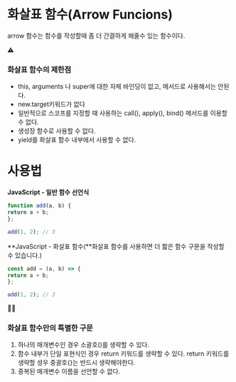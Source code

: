 # 화살표 함수(Arrow Funcions)

arrow 함수는 함수를 작성할때 좀 더 간결하게 해줄수 있는 함수이다.

<aside>
⚠️

### 화살표 함수의 제한점

- this, arguments 나 super에 대한 자체 바인딩이 없고, 메서드로 사용해서는 안된다.
- new.target키워드가 없다
- 일반적으로 스코프를 지정할 때 사용하는 call(), apply(), bind() 메서드를 이용할 수 없다.
- 생성장 함수로 사용할 수 없다.
- yield를 화살표 함수 내부에서 사용할 수 없다.
</aside>

# 사용법

**JavaScript - 일반 함수 선언식**

```jsx
function add(a, b) {
return a + b;
};

add(1, 2); // 3
```

**JavaScript - 화살표 함수(**화살표 함수를 사용하면 더 짧은 함수 구문을 작성할 수 있습니다.)

```jsx
const add = (a, b) => {
return a + b;
};

add(1, 2); // 3
```

<aside>
🤘🏿

### 화살표 함수만의 특별한 구문

1. 하나의 매개변수인 경우 소괄호()를 생략할 수 있다.
2. 함수 내부가 단일 표현식인 경우 return 키워드를 생략할 수 있다. return 키워드를 생략할 셩우 중괄호{}는 반드시 생략해야한다.
3. 중복된 매개변수 이름을 선언할 수 없다.
</aside>
